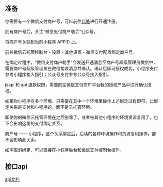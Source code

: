 ## 准备

你需要有一个微信支付商户号，可以前往[此处](https://pay.weixin.qq.com/index.php/apply/applyment_home/guide_normal)进行开通注册。

拥有商户号后，关注“微信支付商户助手”公众号。

将商户号关联到当前小程序 APPID 上。

前往微信云托管控制台 - 设置 - 其他设置 - 微信支付配置绑定商户号。

在绑定过程中，“微信支付商户助手”会发送开通消息至商户号超级管理员微信中，需要商户号超级管理员在微信接收消息并确认。确认后即可授权成功，小程序支付参考小程序接入指引；公众号支付参考公众号接入指引。

jsapi 和 api 退款权限，需要前往微信支付商户平台我的授权产品中进行确认授权。

如果你小程序有多个环境，只需要在其中一个环境里操作上述绑定过程即可，此绑定关系是支付和小程序的，而不是云托管环境。

即使你的微信云托管环境在之后删除了，或者被其他小程序的环境资源复用了，也不会影响这里的支付绑定关系。

商户号 —— 小程序，这个关系绑定后，后续的各种环境操作和资源复用操作，都不会影响此关系。

如需取消绑定，可以直接在小程序后台和微信支付控制台操作。

## 接口api

[api文档](https://developers.weixin.qq.com/minigame/dev/wxcloudrun/src/development/pay/order/)

